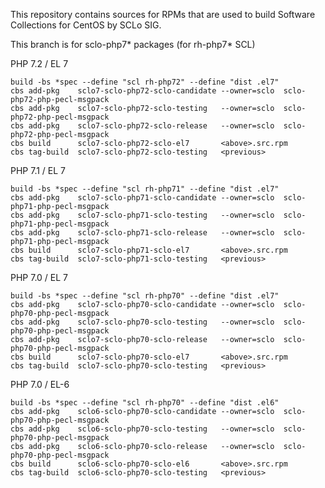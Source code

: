 This repository contains sources for RPMs that are used
to build Software Collections for CentOS by SCLo SIG.

This branch is for sclo-php7* packages (for rh-php7* SCL)


PHP 7.2 / EL 7

    build -bs *spec --define "scl rh-php72" --define "dist .el7"
    cbs add-pkg    sclo7-sclo-php72-sclo-candidate --owner=sclo  sclo-php72-php-pecl-msgpack
    cbs add-pkg    sclo7-sclo-php72-sclo-testing   --owner=sclo  sclo-php72-php-pecl-msgpack
    cbs add-pkg    sclo7-sclo-php72-sclo-release   --owner=sclo  sclo-php72-php-pecl-msgpack
    cbs build      sclo7-sclo-php72-sclo-el7       <above>.src.rpm
    cbs tag-build  sclo7-sclo-php72-sclo-testing   <previous>

PHP 7.1 / EL 7

    build -bs *spec --define "scl rh-php71" --define "dist .el7"
    cbs add-pkg    sclo7-sclo-php71-sclo-candidate --owner=sclo  sclo-php71-php-pecl-msgpack
    cbs add-pkg    sclo7-sclo-php71-sclo-testing   --owner=sclo  sclo-php71-php-pecl-msgpack
    cbs add-pkg    sclo7-sclo-php71-sclo-release   --owner=sclo  sclo-php71-php-pecl-msgpack
    cbs build      sclo7-sclo-php71-sclo-el7       <above>.src.rpm
    cbs tag-build  sclo7-sclo-php71-sclo-testing   <previous>

PHP 7.0 / EL 7

    build -bs *spec --define "scl rh-php70" --define "dist .el7"
    cbs add-pkg    sclo7-sclo-php70-sclo-candidate --owner=sclo  sclo-php70-php-pecl-msgpack
    cbs add-pkg    sclo7-sclo-php70-sclo-testing   --owner=sclo  sclo-php70-php-pecl-msgpack
    cbs add-pkg    sclo7-sclo-php70-sclo-release   --owner=sclo  sclo-php70-php-pecl-msgpack
    cbs build      sclo7-sclo-php70-sclo-el7       <above>.src.rpm
    cbs tag-build  sclo7-sclo-php70-sclo-testing   <previous>

PHP 7.0 / EL-6

    build -bs *spec --define "scl rh-php70" --define "dist .el6"
    cbs add-pkg    sclo6-sclo-php70-sclo-candidate --owner=sclo  sclo-php70-php-pecl-msgpack
    cbs add-pkg    sclo6-sclo-php70-sclo-testing   --owner=sclo  sclo-php70-php-pecl-msgpack
    cbs add-pkg    sclo6-sclo-php70-sclo-release   --owner=sclo  sclo-php70-php-pecl-msgpack
    cbs build      sclo6-sclo-php70-sclo-el6       <above>.src.rpm
    cbs tag-build  sclo6-sclo-php70-sclo-testing   <previous>
